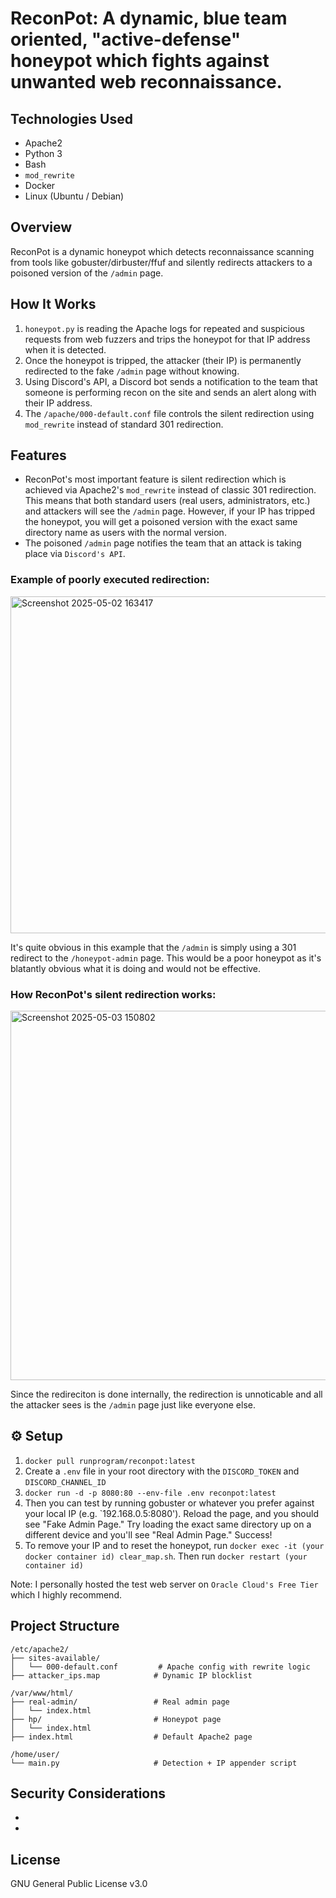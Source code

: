 # ReconPot: A dynamic, blue team oriented, "active-defense" honeypot which fights against unwanted web reconnaissance.

## Technologies Used
- Apache2
- Python 3
- Bash
- `mod_rewrite`
- Docker
- Linux (Ubuntu / Debian)

## Overview
ReconPot is a dynamic honeypot which detects reconnaissance scanning from tools like gobuster/dirbuster/ffuf and silently redirects attackers to a poisoned version of the 
```/admin``` page.

## How It Works

1. ```honeypot.py``` is reading the Apache logs for repeated and suspicious requests from web fuzzers and trips the honeypot for that IP address when it is detected.
2. Once the honeypot is tripped, the attacker (their IP) is permanently redirected to the fake ```/admin``` page without knowing.
3. Using Discord's API, a Discord bot sends a notification to the team that someone is performing recon on the site and sends an alert along with their IP address.
4. The ```/apache/000-default.conf``` file controls the silent redirection using ```mod_rewrite``` instead of standard 301 redirection.

## Features
- ReconPot's most important feature is silent redirection which is achieved via Apache2's ```mod_rewrite``` instead of classic 301 redirection. This means that both standard users (real users, administrators, etc.) and attackers will see the ```/admin``` page. However, if your IP has tripped the honeypot, you will get a poisoned version with the exact same directory name as users with the normal version.
- The poisoned ```/admin``` page notifies the team that an attack is taking place via ```Discord's API```.

### Example of poorly executed redirection:

<img width="539" alt="Screenshot 2025-05-02 163417" src="https://github.com/user-attachments/assets/49c0a037-79ec-4722-9e52-21485b5205af" />

It's quite obvious in this example that the ```/admin``` is simply using a 301 redirect to the ```/honeypot-admin``` page. This would be a poor honeypot as it's blatantly obvious what it is doing and would not be effective.

### How ReconPot's silent redirection works:

<img width="591" alt="Screenshot 2025-05-03 150802" src="https://github.com/user-attachments/assets/678f005f-6c64-4dc1-a91a-782d1e41ac52" />

Since the redireciton is done internally, the redirection is unnoticable and all the attacker sees is the ```/admin``` page just like everyone else.

## ⚙️ Setup
1. `docker pull runprogram/reconpot:latest`
2. Create a `.env` file in your root directory with the `DISCORD_TOKEN` and `DISCORD_CHANNEL_ID`
3. `docker run -d -p 8080:80 --env-file .env reconpot:latest`
4. Then you can test by running gobuster or whatever you prefer against your local IP (e.g. `192.168.0.5:8080'). Reload the page, and you should see "Fake Admin Page." Try loading the exact same directory up on a different device and you'll see "Real Admin Page." Success!
5. To remove your IP and to reset the honeypot, run `docker exec -it (your docker container id) clear_map.sh`. Then run `docker restart (your container id)`

Note: I personally hosted the test web server on ```Oracle Cloud's Free Tier``` which I highly recommend.
## Project Structure

```
/etc/apache2/
├── sites-available/
│   └── 000-default.conf         # Apache config with rewrite logic
├── attacker_ips.map            # Dynamic IP blocklist

/var/www/html/
├── real-admin/                 # Real admin page
│   └── index.html
├── hp/                         # Honeypot page
│   └── index.html
├── index.html                  # Default Apache2 page

/home/user/
└── main.py                     # Detection + IP appender script
```

## Security Considerations
- 
- 

## License
GNU General Public License v3.0
